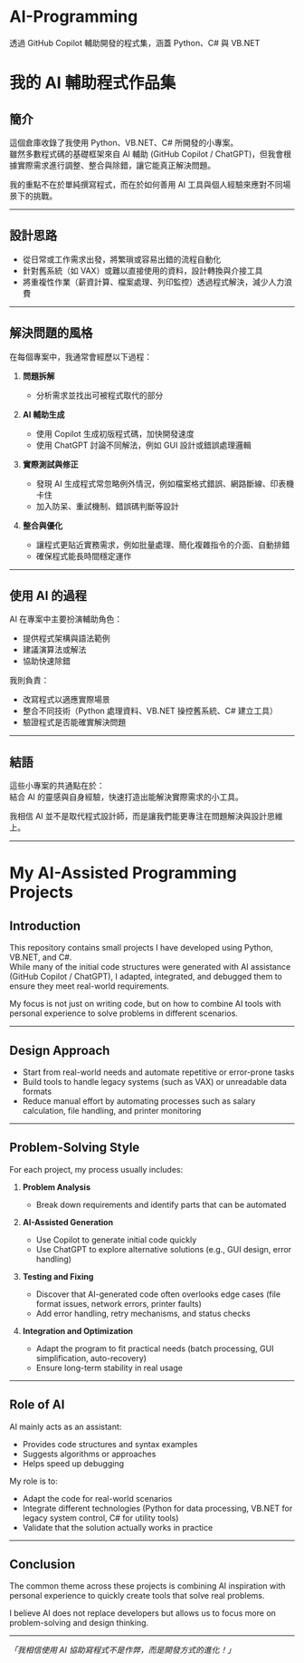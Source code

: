 # AI-Programming
透過 GitHub Copilot 輔助開發的程式集，涵蓋 Python、C# 與 VB.NET


# 我的 AI 輔助程式作品集

## 簡介
這個倉庫收錄了我使用 Python、VB.NET、C# 所開發的小專案。  
雖然多數程式碼的基礎框架來自 AI 輔助 (GitHub Copilot / ChatGPT)，但我會根據實際需求進行調整、整合與除錯，讓它能真正解決問題。  

我的重點不在於單純撰寫程式，而在於如何善用 AI 工具與個人經驗來應對不同場景下的挑戰。  

---

## 設計思路
- 從日常或工作需求出發，將繁瑣或容易出錯的流程自動化  
- 針對舊系統（如 VAX）或難以直接使用的資料，設計轉換與介接工具  
- 將重複性作業（薪資計算、檔案處理、列印監控）透過程式解決，減少人力浪費  

---

## 解決問題的風格
在每個專案中，我通常會經歷以下過程：  

1. **問題拆解**  
   - 分析需求並找出可被程式取代的部分  

2. **AI 輔助生成**  
   - 使用 Copilot 生成初版程式碼，加快開發速度  
   - 使用 ChatGPT 討論不同解法，例如 GUI 設計或錯誤處理邏輯  

3. **實際測試與修正**  
   - 發現 AI 生成程式常忽略例外情況，例如檔案格式錯誤、網路斷線、印表機卡住  
   - 加入防呆、重試機制、錯誤碼判斷等設計  

4. **整合與優化**  
   - 讓程式更貼近實務需求，例如批量處理、簡化複雜指令的介面、自動排錯  
   - 確保程式能長時間穩定運作  

---

## 使用 AI 的過程
AI 在專案中主要扮演輔助角色：  
- 提供程式架構與語法範例  
- 建議演算法或解法  
- 協助快速除錯  

我則負責：  
- 改寫程式以適應實際場景  
- 整合不同技術（Python 處理資料、VB.NET 操控舊系統、C# 建立工具）  
- 驗證程式是否能確實解決問題  

---

## 結語
這些小專案的共通點在於：  
結合 AI 的靈感與自身經驗，快速打造出能解決實際需求的小工具。  

我相信 AI 並不是取代程式設計師，而是讓我們能更專注在問題解決與設計思維上。  

---

# My AI-Assisted Programming Projects

## Introduction
This repository contains small projects I have developed using Python, VB.NET, and C#.  
While many of the initial code structures were generated with AI assistance (GitHub Copilot / ChatGPT), I adapted, integrated, and debugged them to ensure they meet real-world requirements.  

My focus is not just on writing code, but on how to combine AI tools with personal experience to solve problems in different scenarios.  

---

## Design Approach
- Start from real-world needs and automate repetitive or error-prone tasks  
- Build tools to handle legacy systems (such as VAX) or unreadable data formats  
- Reduce manual effort by automating processes such as salary calculation, file handling, and printer monitoring  

---

## Problem-Solving Style
For each project, my process usually includes:  

1. **Problem Analysis**  
   - Break down requirements and identify parts that can be automated  

2. **AI-Assisted Generation**  
   - Use Copilot to generate initial code quickly  
   - Use ChatGPT to explore alternative solutions (e.g., GUI design, error handling)  

3. **Testing and Fixing**  
   - Discover that AI-generated code often overlooks edge cases (file format issues, network errors, printer faults)  
   - Add error handling, retry mechanisms, and status checks  

4. **Integration and Optimization**  
   - Adapt the program to fit practical needs (batch processing, GUI simplification, auto-recovery)  
   - Ensure long-term stability in real usage  

---

## Role of AI
AI mainly acts as an assistant:  
- Provides code structures and syntax examples  
- Suggests algorithms or approaches  
- Helps speed up debugging  

My role is to:  
- Adapt the code for real-world scenarios  
- Integrate different technologies (Python for data processing, VB.NET for legacy system control, C# for utility tools)  
- Validate that the solution actually works in practice  

---

## Conclusion
The common theme across these projects is combining AI inspiration with personal experience to quickly create tools that solve real problems.  

I believe AI does not replace developers but allows us to focus more on problem-solving and design thinking.

---

 _「我相信使用 AI 協助寫程式不是作弊，而是開發方式的進化！」_ 

